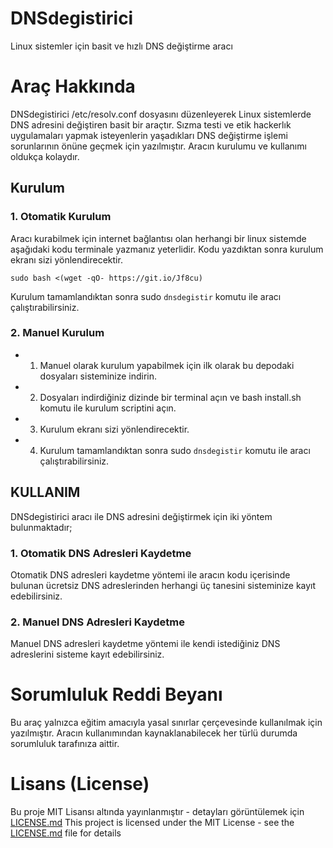 # DNSdegistirici
Linux sistemler için basit ve hızlı DNS değiştirme aracı

# Araç Hakkında
DNSdegistirici /etc/resolv.conf dosyasını düzenleyerek Linux sistemlerde DNS adresini değiştiren basit bir araçtır. Sızma testi ve etik hackerlık uygulamaları yapmak isteyenlerin yaşadıkları DNS değiştirme işlemi sorunlarının önüne geçmek için yazılmıştır.
Aracın kurulumu ve kullanımı oldukça kolaydır.

## Kurulum
### 1. Otomatik Kurulum
Aracı kurabilmek için internet bağlantısı olan herhangi bir linux sistemde aşağıdaki kodu terminale yazmanız yeterlidir. Kodu yazdıktan sonra kurulum ekranı sizi yönlendirecektir.

```
sudo bash <(wget -qO- https://git.io/Jf8cu)
```
Kurulum tamamlandıktan sonra sudo ```dnsdegistir``` komutu ile aracı çalıştırabilirsiniz.

### 2. Manuel Kurulum
* 1. Manuel olarak kurulum yapabilmek için ilk olarak bu depodaki dosyaları sisteminize indirin.
* 2. Dosyaları indirdiğiniz dizinde bir terminal açın ve bash install.sh komutu ile kurulum scriptini açın.
* 3. Kurulum ekranı sizi yönlendirecektir.
* 4. Kurulum tamamlandıktan sonra sudo ```dnsdegistir``` komutu ile aracı çalıştırabilirsiniz.


## KULLANIM
DNSdegistirici aracı ile DNS adresini değiştirmek için iki yöntem bulunmaktadır;

### 1. Otomatik DNS Adresleri Kaydetme
Otomatik DNS adresleri kaydetme yöntemi ile aracın kodu içerisinde bulunan ücretsiz DNS adreslerinden herhangi üç tanesini sisteminize kayıt edebilirsiniz. 

### 2. Manuel DNS Adresleri Kaydetme
Manuel DNS adresleri kaydetme yöntemi ile kendi istediğiniz DNS adreslerini sisteme kayıt edebilirsiniz.

# Sorumluluk Reddi Beyanı
Bu araç yalnızca eğitim amacıyla yasal sınırlar çerçevesinde kullanılmak için yazılmıştır. Aracın kullanımından kaynaklanabilecek her türlü durumda sorumluluk tarafınıza aittir.

# Lisans (License)
Bu proje MIT Lisansı altında yayınlanmıştır - detayları görüntülemek için [LICENSE.md](LICENSE.md)
This project is licensed under the MIT License - see the [LICENSE.md](LICENSE.md) file for details
